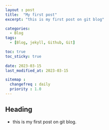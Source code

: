 ```yaml
---
layout : post
title:  "My first post"
excerpt: "this is my first post on git blog"

categories:
  - Blog
tags:
  - [Blog, jekyll, Github, Git]

toc: true
toc_sticky: true
 
date: 2023-03-15
last_modified_at: 2023-03-15

sitemap :
  changefreq : daily
  priority : 1.0
---
```


## Heading
- this is my first post on git blog.